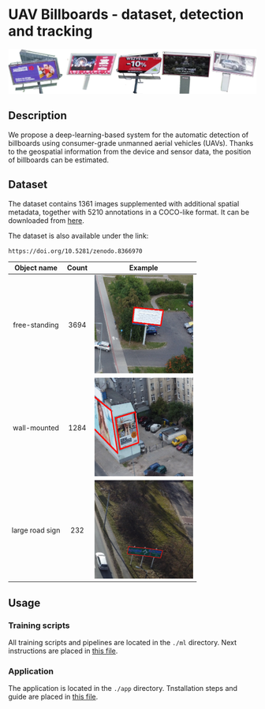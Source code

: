 # UAV Billboards - dataset, detection and tracking 

![header](./README_FILES/header.webp)

## Description

We propose a deep-learning-based system for the automatic detection of billboards using consumer-grade unmanned aerial vehicles (UAVs). Thanks to the geospatial information from the device and sensor data, the position of billboards can be estimated.

## Dataset

The dataset contains 1361 images supplemented with additional spatial metadata, together with 5210 annotations in a COCO-like format. It can be downloaded from [here](https://chmura.put.poznan.pl/s/lIMsy8OlOjuXAIJ).

The dataset is also available under the link:
```
https://doi.org/10.5281/zenodo.8366970
```


| **Object name** 	| **Count** 	| **Example** 	|
|:---------------:	|:---------:	|:-----------:	|
|  free-standing  	|    3694   	| <img src="./README_FILES/example_0.png" width="200px" height="200px"> |
|   wall-mounted  	|    1284   	| <img src="./README_FILES/example_1.png" width="200px" height="200px"> |
| large road sign 	|    232    	| <img src="./README_FILES/example_8.png" width="200px" height="200px"> |


## Usage

### Training scripts

All training scripts and pipelines are located in the `./ml` directory. Next instructions are placed in [this file](./ml/README.md).

### Application

The application is located in the `./app` directory. Tnstallation steps and guide are placed in [this file](./app/README.md).
